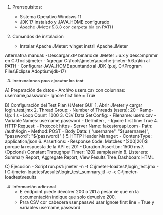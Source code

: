 1. Prerrequisitos:
    - Sistema Operativo Windows 11
    - JDK 17 instalado y JAVA_HOME configurado
    - Apache JMeter 5.6.3 con carpeta bin en PATH

2. Comandos de instalación
    - Instalar Apache JMeter:
        winget install Apache.JMeter

Alternativa manual:
    - Descargar ZIP binario de JMeter 5.6.x y descomprimir en C:\Tools\jmeter
    - Agregar C:\Tools\jmeter\apache-jmeter-5.6.x\bin al PATH
    - Configurar JAVA_HOME apuntando al JDK (p.ej. C:\Program Files\Eclipse Adoptium\jdk-17)

3. Instrucciones para ejecutar los test

A) Preparación de datos
    - Archivo users.csv con columnas: username,password
    - Ignore first line = True

B) Configuración del Test Plan (JMeter GUI)
    1. Abrir JMeter y cargar login_test.jmx
    2. Thread Group:
        - Number of Threads (users): 20
        - Ramp-Up: 1 s
        - Loop Count: 1000
    3. CSV Data Set Config:
        - Filename: users.csv
        - Variable Names: username,password
        - Delimiter: ,
        - Ignore first line: True
    4. HTTP Request:
        - Protocol: https
        - Server Name: fakestoreapi.com
        - Path: /auth/login
        - Method: POST
        - Body Data:
            {
              "username": "${username}",
              "password": "${password}"
            }
    5. HTTP Header Manager:
        - Content-Type: application/json
    6. Assertions:
        - Response Code: Matches ^(200|201)$ porque la respuesta de la API es 201
        - Duration Assertion: 1500 ms
    7. (Opcional) Constant Throughput Timer: 1200 samples/min
    8. Listeners: Summary Report, Aggregate Report, View Results Tree, Dashboard HTML

C) Ejecución
    - Script run.ps1:
        jmeter -n -t C:\jmeter-loadtest\login_test.jmx -l C:\jmeter-loadtest\results\login_test_summary.jtl -e -o C:\jmeter-loadtest\results


4. Información adicional
    - El endpoint puede devolver 200 o 201 a pesar de que en la documentación indique que solo devuelve 200.
    - Para CSV con cabecera user,passwd usar Ignore first line = True y variables username,password
